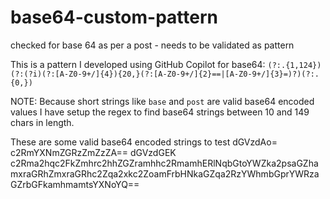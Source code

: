 # base64-custom-pattern
checked for base 64 as per a post - needs to be validated as pattern

This is a pattern I developed using GitHub Copilot for base64:
`(?:.{1,124})(?:(?i)(?:[A-Z0-9+/]{4}){20,}(?:[A-Z0-9+/]{2}==|[A-Z0-9+/]{3}=)?)(?:.{0,})`

NOTE: Because short strings like `base` and `post` are valid base64 encoded values I have setup the regex to find base64 strings between 10 and 149 chars in length.

These are some valid base64 encoded strings to test
dGVzdAo=
c2RmYXNmZGRzZmZzZA==
dGVzdGEK
c2Rma2hqc2FkZmhrc2hhZGZramhhc2RmamhERlNqbGtoYWZka2psaGZhamxraGRhZmxraGRhc2Zqa2xkc2ZoamFrbHNkaGZqa2RzYWhmbGprYWRzaGZrbGFkamhmamtsYXNoYQ==
